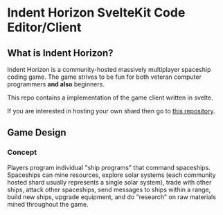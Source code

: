 # Indent Horizon SvelteKit Code Editor/Client

## What is Indent Horizon?

Indent Horizon is a community-hosted massively multiplayer spaceship coding game. The game strives to be fun for both veteran computer programmers **and also** beginners.

This repo contains a implementation of the game client written in svelte.

If you are interested in hosting your own shard then go to [this repository](https://github.com/ikealmighty/indenthorizon-shard).

## Game Design

### Concept

Players program individual "ship programs" that command spaceships. Spaceships can mine resources, explore solar systems (each community hosted shard usually represents a single solar system), trade with other ships, attack other spaceships, send messages to ships within a range, build new ships, upgrade equipment, and do "research" on raw materials mined throughout the game.
